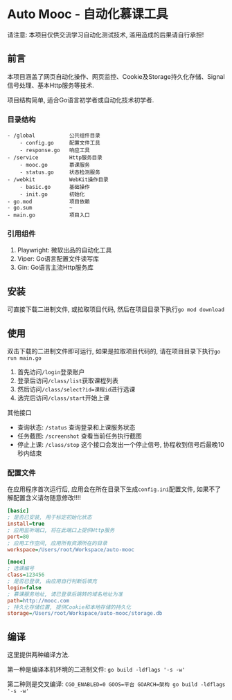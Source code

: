 # Auto Mooc - 自动化慕课工具

请注意: 本项目仅供交流学习自动化测试技术, 滥用造成的后果请自行承担!

## 前言

本项目涵盖了网页自动化操作、网页监控、Cookie及Storage持久化存储、Signal信号处理、基本Http服务等技术.

项目结构简单, 适合Go语言初学者或自动化技术初学者.

### 目录结构

```
- /global           公共组件目录
    - config.go     配置文件工具
    - response.go   响应工具
- /service          Http服务目录
    - mooc.go       慕课服务
    - status.go     状态检测服务
- /webkit           WebKit操作目录
    - basic.go      基础操作
    - init.go       初始化
- go.mod            项目依赖
- go.sum            ~
- main.go           项目入口
```

### 引用组件

1. Playwright: 微软出品的自动化工具
3. Viper: Go语言配置文件读写库
2. Gin: Go语言主流Http服务库

## 安装

可直接下载二进制文件, 或拉取项目代码, 然后在项目目录下执行`go mod download`

## 使用

双击下载的二进制文件即可运行, 如果是拉取项目代码的, 请在项目目录下执行`go run main.go`

1. 首先访问`/login`登录账户
2. 登录后访问`/class/list`获取课程列表
3. 然后访问`/class/select?id=课程id`进行选课
4. 选完后访问`/class/start`开始上课

其他接口

* 查询状态: `/status` 查询登录和上课服务状态
* 任务截图: `/screenshot` 查看当前任务执行截图
* 停止上课: `/class/stop` 这个接口会发出一个停止信号, 协程收到信号后最晚10秒内结束

### 配置文件

在应用程序首次运行后, 应用会在所在目录下生成`config.ini`配置文件, 如果不了解配置含义请勿随意修改!!!!

```ini
[basic]
; 是否已安装, 用于标定初始化状态
install=true
; 应用监听端口, 将在此端口上提供Http服务
port=80
; 应用工作空间, 应用所有资源所在的目录
workspace=/Users/root/Workspace/auto-mooc

[mooc]
; 选课编号
class=123456
; 是否已登录, 由应用自行判断后填充
login=false
; 慕课服务地址, 请已登录后跳转的域名地址为准
path=http://mooc.com
; 持久化存储位置, 提供Cookie和本地存储的持久化
storage=/Users/root/Workspace/auto-mooc/storage.db
```

## 编译

这里提供两种编译方法.

第一种是编译本机环境的二进制文件: `go build -ldflags '-s -w'`

第二种则是交叉编译: `CGO_ENABLED=0 GOOS=平台 GOARCH=架构 go build -ldflags '-s -w'`